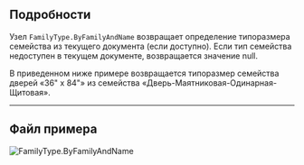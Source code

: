 ## Подробности
Узел `FamilyType.ByFamilyAndName` возвращает определение типоразмера семейства из текущего документа (если доступно). Если тип семейства недоступен в текущем документе, возвращается значение null.

В приведенном ниже примере возвращается типоразмер семейства дверей «36" x 84"» из семейства «Дверь-Маятниковая-Одинарная-Щитовая».
___
## Файл примера

![FamilyType.ByFamilyAndName](./Revit.Elements.FamilyType.ByFamilyAndName_img.jpg)
